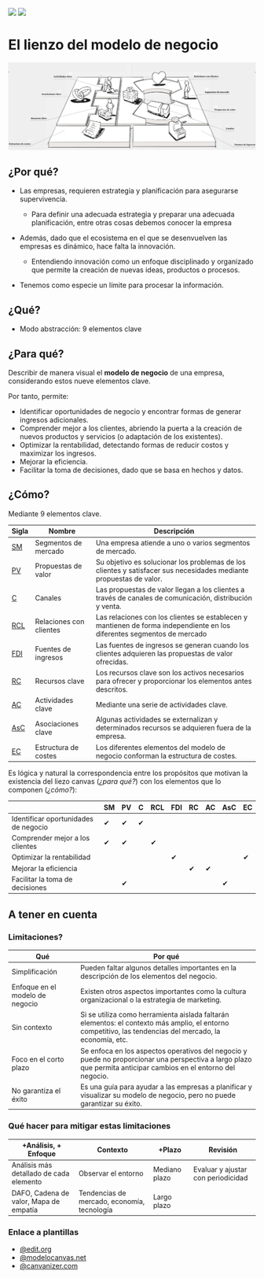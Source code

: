 [![](https://img.shields.io/badge/-Tabla_de_contenidos-000?style=flat&logo=Emlakjet&logoColor=red)](./README.md)
[![](https://img.shields.io/badge/-Inicio%20de%20cap%C3%ADtulo-000?style=flat&logo=Acclaim&logoColor=red)](./t01-00-00-modelosDeNegocioInnovacion.md)

# El lienzo del modelo de negocio

![](/images/canvasGMN.png)

<!-- // 
```
+--------------------------------------------------------------------------+
| Asociaciones | Actividades  | Propuestas   | Relaciones   | Segmentos    |
| Clave        | Clave        | de           | con          | de           |
|              |              | Valor        | clientes     | mercado      |
|              |--------------|              |--------------|              |
|              | Recursos     |              | Canales      |              |
|              | clave        |              |              |              |
|--------------------------------------------------------------------------|
| Estructura de costes                | Fuentes de ingresos                |
+--------------------------------------------------------------------------+
```
// -->

## ¿Por qué?

- Las empresas, requieren estrategia y planificación para asegurarse supervivencia.
  - Para definir una adecuada estrategia y preparar una adecuada planificación, entre otras cosas debemos conocer la empresa
- Además, dado que el ecosistema en el que se desenvuelven las empresas es dinámico, hace falta la innovación.
  - Entendiendo innovación como un enfoque disciplinado y organizado que permite la creación de nuevas ideas, productos o procesos.

- Tenemos como especie un límite para procesar la información.

## ¿Qué?

- Modo abstracción: 9 elementos clave

## ¿Para qué?

Describir de manera visual el **modelo de negocio** de una empresa, considerando estos nueve elementos clave.

Por tanto, permite:

- Identificar oportunidades de negocio y encontrar formas de generar ingresos adicionales.
- Comprender mejor a los clientes, abriendo la puerta a la creación de nuevos productos y servicios (o adaptación de los existentes).
- Optimizar la rentabilidad, detectando formas de reducir costos y maximizar los ingresos.
- Mejorar la eficiencia.
- Facilitar la toma de decisiones, dado que se basa en hechos y datos.

## ¿Cómo?

Mediante 9 elementos clave.

Sigla|Nombre|Descripción
-|-|-
[SM](t01-02-01-s01-segmentoMercado.md)|Segmentos de mercado|Una empresa atiende a uno o varios segmentos de mercado.
[PV](t01-02-01-s02-propuestaValor.md)|Propuestas de valor|Su objetivo es solucionar los problemas de los clientes y satisfacer sus necesidades mediante propuestas de valor.
[C](t01-02-01-s03-canales.md)|Canales|Las propuestas de valor llegan a los clientes a través de canales de comunicación, distribución y venta. 
[RCL](t01-02-01-s04-relacionesConClientes.md)|Relaciones con clientes|Las relaciones con los clientes se establecen y mantienen de forma independiente en los diferentes segmentos de mercado
[FDI](t01-02-01-s05-fuentesDeIngreso.md)|Fuentes de ingresos|Las fuentes de ingresos se generan cuando los clientes adquieren las propuestas de valor ofrecidas. 
[RC](t01-02-01-s06-recursosClave.md)|Recursos clave|Los recursos clave son los activos necesarios para ofrecer y proporcionar los elementos antes descritos.
[AC](t01-02-01-s07-actividadesClave.md)|Actividades clave|Mediante una serie de actividades clave. 
[AsC](t01-02-01-s08-asociacionesClave.md)|Asociaciones clave|Algunas actividades se externalizan y determinados recursos se adquieren fuera de la empresa. 
[EC](t01-02-01-s09-estructuraDeCostes.md)|Estructura de costes|Los diferentes elementos del modelo de negocio conforman la estructura de costes.

Es lógica y natural la correspondencia entre los propósitos que motivan la existencia del liezo canvas (*¿para qué?*) con los elementos que lo componen (*¿cómo?*): 

<div align="center">

||SM|PV|C|RCL|FDI|RC|AC|AsC|EC
-|-|-|-|-|-|-|-|-|-|
Identificar oportunidades de negocio|✔|✔|✔|||||||
Comprender mejor a los clientes|✔|✔||✔||||||
Optimizar la rentabilidad|||||✔||||✔|
Mejorar la eficiencia||||||✔|✔|||
Facilitar la toma de decisiones||✔||||||✔||

</div>

## A tener en cuenta

### Limitaciones?

Qué|Por qué
-|-
Simplificación|Pueden faltar algunos detalles importantes en la descripción de los elementos del negocio.
Enfoque en el modelo de negocio|Existen otros aspectos importantes como la cultura organizacional o la estrategia de marketing.
Sin contexto|Si se utiliza como herramienta aislada faltarán elementos: el contexto más amplio, el entorno competitivo, las tendencias del mercado, la economía, etc.
Foco en el corto plazo|Se enfoca en los aspectos operativos del negocio y puede no proporcionar una perspectiva a largo plazo que permita anticipar cambios en el entorno del negocio.
No garantiza el éxito|Es una guía para ayudar a las empresas a planificar y visualizar su modelo de negocio, pero no puede garantizar su éxito.

### Qué hacer para mitigar estas limitaciones

+Análisis, + Enfoque|Contexto|+Plazo|Revisión
-|-|-|-
Análisis más detallado de cada elemento|Observar el entorno|Mediano plazo|Evaluar y ajustar con periodicidad
DAFO, Cadena de valor, Mapa de empatía|Tendencias de mercado, economía, tecnología|Largo plazo|

### Enlace a plantillas

- [@edit.org](https://edit.org/es/blog/plantillas-business-canvas-model-online)
- [@modelocanvas.net](https://modelocanvas.net/descargar-plantillas-ejemplos/)
- [@canvanizer.com](https://canvanizer.com/new/business-model-canvas)
